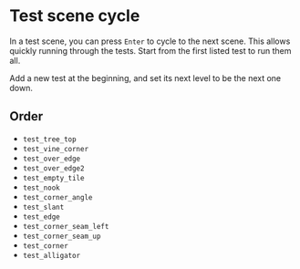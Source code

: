 # Test scene cycle

In a test scene, you can press `Enter` to cycle to the next scene. This allows
quickly running through the tests. Start from the first listed test to run them
all.

Add a new test at the beginning, and set its next level to be the next one down.

## Order
- `test_tree_top`
- `test_vine_corner`
- `test_over_edge`
- `test_over_edge2`
- `test_empty_tile`
- `test_nook`
- `test_corner_angle`
- `test_slant`
- `test_edge`
- `test_corner_seam_left`
- `test_corner_seam_up`
- `test_corner`
- `test_alligator`
